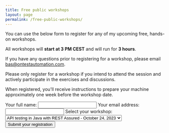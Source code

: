 ```yaml
---
title: Free public workshops
layout: page
permalink: /free-public-workshops/
---
```

You can use the below form to register for any of my upcoming free, hands-on workshops.

All workshops will **start at 3 PM CEST** and will run for **3 hours**.  

If you have any questions prior to registering for a workshop, please email bas@ontestautomation.com.

Please only register for a workshop if you intend to attend the session and actively participate in the exercises and discussions.  

When registered, you'll receive instructions to prepare your machine approximately one week before the workshop date.

<form
  action="https://formspree.io/f/mvojwyyo"
  method="POST"
>
  <label>
    Your full name:
    <input type="text" name="fullname">
  </label>
  <label>
    Your email address:
    <input type="email" name="email">
  </label>
  <label for="workshop">Select your workshop:</label>
  <select name="workshop" id="workshop">
    <option value="rest-assured-oct-2023">API testing in Java with REST Assured - October 24, 2023</option>
    <option value="wiremock-nov-2023">API mocking in Java with WireMock - November 14, 2023</option>
    <option value="requests-dec-2023">API testing in Python with requests - December 12, 2023</option>
  </select>
  <br/>
  <button type="submit">Submit your registration</button>
</form>
